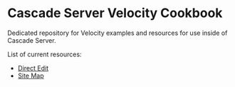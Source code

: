 Cascade Server Velocity Cookbook
================================

Dedicated repository for Velocity examples and resources for use inside of Cascade Server.

List of current resources:

* [Direct Edit](https://github.com/hannonhill/Velocity-Cookbook/tree/master/Direct-Edit)
* [Site Map](https://github.com/hannonhill/Velocity-Cookbook/tree/master/Site-Map)